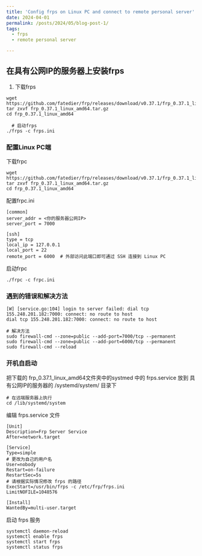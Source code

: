 ```yaml
---
title: 'Config frps on Linux PC and connect to remote personal server'
date: 2024-04-01
permalink: /posts/2024/05/blog-post-1/
tags:
  - frps
  - remote personal server

---
```


## 在具有公网IP的服务器上安装frps

1. 下载frps

```shell
wget https://github.com/fatedier/frp/releases/download/v0.37.1/frp_0.37.1_linux_amd64.tar.gz
tar zxvf frp_0.37.1_linux_amd64.tar.gz
cd frp_0.37.1_linux_amd64

  # 启动frps
./frps -c frps.ini
```

### 配置Linux PC端
下载frpc
```shell
wget https://github.com/fatedier/frp/releases/download/v0.37.1/frp_0.37.1_linux_amd64.tar.gz
tar zxvf frp_0.37.1_linux_amd64.tar.gz
cd frp_0.37.1_linux_amd64
```

配置frpc.ini
```shell
[common]
server_addr = <你的服务器公网IP>
server_port = 7000

[ssh]
type = tcp
local_ip = 127.0.0.1
local_port = 22
remote_port = 6000  # 外部访问此端口即可通过 SSH 连接到 Linux PC
```

启动frpc
```shell
./frpc -c frpc.ini
```

### 遇到的错误和解决方法
```shell
[W] [service.go:104] login to server failed: dial tcp 155.248.201.182:7000: connect: no route to host
dial tcp 155.248.201.182:7000: connect: no route to host

# 解决方法
sudo firewall-cmd --zone=public --add-port=7000/tcp --permanent
sudo firewall-cmd --zone=public --add-port=6000/tcp --permanent
sudo firewall-cmd --reload
```

### 开机自启动
把下载的 frp_0.37.1_linux_amd64文件夹中的systmed 中的 frps.service 放到 具有公网IP的服务器的 /systemd/system/ 目录下
```shell
# 在远端服务器上执行
cd /lib/systemd/system
```

编辑 frps.service 文件
```shell
[Unit]
Description=Frp Server Service
After=network.target

[Service]
Type=simple
# 更改为自己的用户名
User=nobody
Restart=on-failure
RestartSec=5s
# 请根据实际情况修改 frps 的路径
ExecStart=/usr/bin/frps -c /etc/frp/frps.ini
LimitNOFILE=1048576

[Install]
WantedBy=multi-user.target
```

启动 frps 服务
```shell
systemctl daemon-reload
systemctl enable frps
systemctl start frps
systemctl status frps
```


